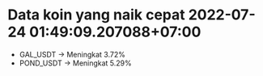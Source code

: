 # Data koin yang naik cepat 2022-07-24 01:49:09.207088+07:00

* GAL_USDT -> Meningkat 3.72%
* POND_USDT -> Meningkat 5.29%

